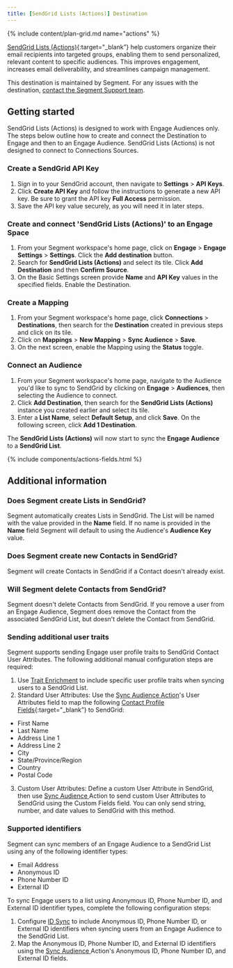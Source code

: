 ```yaml
---
title: [SendGrid Lists (Actions)] Destination
---
```


{% include content/plan-grid.md name="actions" %}

[SendGrid Lists (Actions)](https://mc.sendgrid.com/contacts/?utm_source=segmentio&utm_medium=docs&utm_campaign=partners){:target="_blank”} help customers organize their email recipients into targeted groups, enabling them to send personalized, relevant content to specific audiences. This improves engagement, increases email deliverability, and streamlines campaign management.

This destination is maintained by Segment. For any issues with the destination, [contact the Segment Support team](mailto:friends@segment.com).

## Getting started

SendGrid Lists (Actions) is designed to work with Engage Audiences only. The steps below outline how to create and connect the Destination to Engage and then to an Engage Audience. SendGrid Lists (Actions) is not designed to connect to Connections Sources. 

### Create a SendGrid API Key
1. Sign in to your SendGrid account, then navigate to **Settings** > **API Keys**.
2. Click **Create API Key** and follow the instructions to generate a new API key. Be sure to grant the API key **Full Access** permission. 
3. Save the API key value securely, as you will need it in later steps.

### Create and connect 'SendGrid Lists (Actions)' to an Engage Space

1. From your Segment workspace's home page, click on **Engage** > **Engage Settings** > **Settings**. Click the **Add destination** button. 
2. Search for **SendGrid Lists (Actions)** and select its tile. Click **Add Destination** and then **Confirm Source**.
3. On the Basic Settings screen provide **Name** and **API Key** values in the specified fields. Enable the Destination. 

### Create a Mapping

1. From your Segment workspace's home page, click **Connections** > **Destinations**, then search for the **Destination** created in previous steps and click on its tile.
2. Click on **Mappings** > **New Mapping** > **Sync Audience** > **Save**. 
3. On the next screen, enable the Mapping using the **Status** toggle.

### Connect an Audience

1. From your Segment workspace's home page, navigate to the Audience you'd like to sync to SendGrid by clicking on **Engage** > **Audiences**, then selecting the Audience to connect. 
2. Click **Add Destination**, then search for the **SendGrid Lists (Actions)** instance you created earlier and select its tile. 
3. Enter a **List Name**, select **Default Setup**, and click **Save**. On the following screen, click **Add 1 Destination**. 

The **SendGrid Lists (Actions)** will now start to sync the **Engage Audience** to a **SendGrid List**.

{% include components/actions-fields.html %}


## Additional information

### Does Segment create Lists in SendGrid?
Segment automatically creates Lists in SendGrid. The List will be named with the value provided in the **Name** field. If no name is provided in the **Name** field Segment will default to using the Audience's **Audience Key** value. 

### Does Segment create new Contacts in SendGrid?
Segment will create Contacts in SendGrid if a Contact doesn't already exist.

### Will Segment delete Contacts from SendGrid?
Segment doesn't delete Contacts from SendGrid. If you remove a user from an Engage Audience, Segment does remove the Contact from the associated SendGrid List, but doesn't delete the Contact from SendGrid. 

### Sending additional user traits
Segment supports sending Engage user profile traits to SendGrid Contact User Attributes. The following additional manual configuration steps are required: 

1. Use [Trait Enrichment](/docs/engage/trait-activation/trait-enrichment/) to include specific user profile traits when syncing users to a SendGrid List. 
2. Standard User Attributes: Use the [Sync Audience Action](#sync-audience-action)'s User Attributes field to map the following [Contact Profile Fields](https://www.twilio.com/docs/sendgrid/ui/managing-contacts/segmenting-your-contacts#contact-profile-fields){:target="_blank”} to SendGrid:
 - First Name
 - Last Name
 - Address Line 1
 - Address Line 2
 - City
 - State/Province/Region
 - Country
 - Postal Code
3. Custom User Attributes: Define a custom User Attribute in SendGrid, then use [Sync Audience ](#sync-audience-action) Action to send custom User Attributes to SendGrid using the Custom Fields field. You can only send string, number, and date values to SendGrid with this method.

### Supported identifiers 
Segment can sync members of an Engage Audience to a SendGrid List using any of the following identifier types:
 - Email Address
 - Anonymous ID
 - Phone Number ID
 - External ID 
 
 To sync Engage users to a list using Anonymous ID, Phone Number ID, and External ID identifier types, complete the following configuration steps: 

1. Configure [ID Sync](/docs/engage/trait-activation/id-sync/) to include Anonymous ID, Phone Number ID, or External ID identifiers when syncing users from an Engage Audience to the SendGrid List. 
2. Map the Anonymous ID, Phone Number ID, and External ID identifiers using the [Sync Audience ](#sync-audience-action) Action's Anonymous ID, Phone Number ID, and External ID fields. 